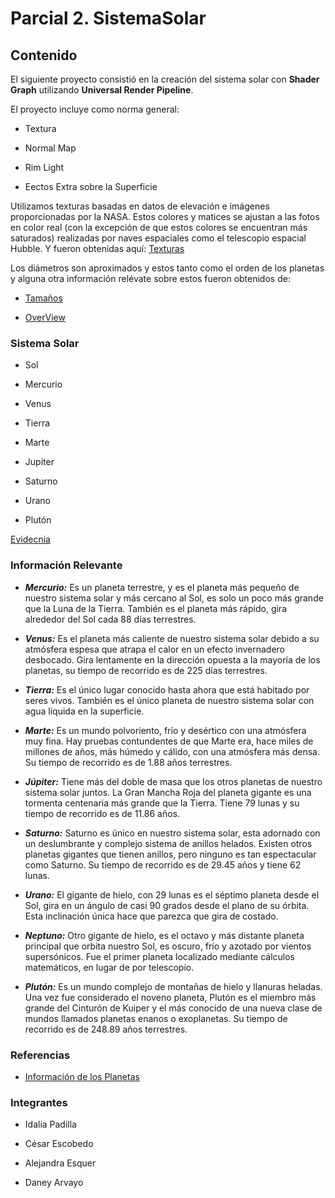 # Parcial 2. SistemaSolar 

## Contenido 

El siguiente proyecto consistió en la creación del sistema solar con __Shader Graph__ utilizando __Universal Render Pipeline__. 

El proyecto incluye como norma general:

- Textura   

- Normal Map  

- Rim Light   

- Eectos Extra sobre la Superficie

Utilizamos texturas basadas en datos de elevación e imágenes proporcionadas por la NASA. Estos colores y matices se ajustan a las fotos en color real (con la excepción de que estos colores se encuentran más saturados) realizadas por naves espaciales como el telescopio espacial Hubble. Y fueron obtenidas aquí: [Texturas](https://www.solarsystemscope.com/textures/) 

Los diámetros son aproximados y estos tanto como el orden de los planetas y alguna otra información relévate sobre estos fueron obtenidos de:   

- [Tamaños](https://solarsystem.nasa.gov/resources/686/solar-system-sizes/) 

- [OverView](https://solarsystem.nasa.gov/planets/overview/) 

### Sistema Solar 

- Sol 

- Mercurio 

- Venus 

- Tierra 

- Marte 

- Jupiter 

- Saturno 

- Urano 

- Plutón

[Evidecnia](https://solarsystem.nasa.gov/planets/overview/) 

### Información Relevante 

- ___Mercurio:___ Es un planeta terrestre, y es el planeta más pequeño de nuestro sistema solar y más cercano al Sol, es solo un poco más grande que la Luna de la Tierra. También es el planeta más rápido, gira alrededor del Sol cada 88 días terrestres.  

- ___Venus:___ Es el planeta más caliente de nuestro sistema solar debido a su atmósfera espesa que atrapa el calor en un efecto invernadero desbocado. Gira lentamente en la dirección opuesta a la mayoría de los planetas, su tiempo de recorrido es de 225 días terrestres.   

- ___Tierra:___ Es el único lugar conocido hasta ahora que está habitado por seres vivos. También es el único planeta de nuestro sistema solar con agua líquida en la superficie. 

- ___Marte:___ Es un mundo polvoriento, frío y desértico con una atmósfera muy fina. Hay pruebas contundentes de que Marte era, hace miles de millones de años, más húmedo y cálido, con una atmósfera más densa. Su tiempo de recorrido es de 1.88 años terrestres. 

- ___Júpiter:___ Tiene más del doble de masa que los otros planetas de nuestro sistema solar juntos. La Gran Mancha Roja del planeta gigante es una tormenta centenaria más grande que la Tierra. Tiene 79 lunas y su tiempo de recorrido es de 11.86 años.

- ___Saturno:___ Saturno es único en nuestro sistema solar, esta adornado con un deslumbrante y complejo sistema de anillos helados. Existen otros planetas gigantes que tienen anillos, pero ninguno es tan espectacular como Saturno. Su tiempo de recorrido es de 29.45 años y tiene 62 lunas.

- ___Urano:___ El gigante de hielo, con 29 lunas es el séptimo planeta desde el Sol, gira en un ángulo de casi 90 grados desde el plano de su órbita. Esta inclinación única hace que parezca que gira de costado.

- ___Neptuno:___ Otro gigante de hielo, es el octavo y más distante planeta principal que orbita nuestro Sol, es oscuro, frío y azotado por vientos supersónicos. Fue el primer planeta localizado mediante cálculos matemáticos, en lugar de por telescopio.

- ___Plutón:___ Es un mundo complejo de montañas de hielo y llanuras heladas. Una vez fue considerado el noveno planeta, Plutón es el miembro más grande del Cinturón de Kuiper y el más conocido de una nueva clase de mundos llamados planetas enanos o exoplanetas. Su tiempo de recorrido es de 248.89 años terrestres.

### Referencias

- [Información de los Planetas](https://solarsystem.nasa.gov/planets/overview/)

### Integrantes 

- Idalia Padilla 

- César Escobedo 

- Alejandra Esquer 

- Daney Arvayo
